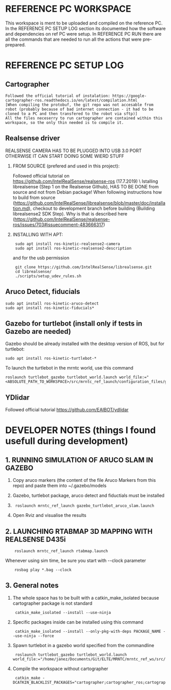 # REFERENCE PC WORKSPACE

This workspace is ment to be uploaded and compiled on the reference PC. In the REFERENCE PC SETUP LOG section its documented how the software and dependencies on ref PC were setup. In REFERENCE PC RUN there are all the commands that are needed to run all the actions that were pre-prepared.
    

# REFERENCE PC SETUP LOG

## Cartographer

    Followed the official tutorial of instalation: https://google-cartographer-ros.readthedocs.io/en/latest/compilation.html
    [When compiling the protobuf, the git repo was not accesable from robot (probably because of bad internet connection - it had to be cloned to a PC and then transfered to the robot via sftp)]
    All the files neceserry to run cartographer are contained within this workspace, so the only thin needed is to compile it.

## Realsense driver
REALSENSE CAMERA HAS TO BE PLUGGED INTO USB 3.0 PORT OTHERWISE IT CAN START DOING SOME WIERD STUFF

1. FROM SOURCE (prefered and used in this project):

    Followed official tutorial on https://github.com/IntelRealSense/realsense-ros
    (17.7.2019) \ Istalling librealsense (Step 1 on the Realsense Github), HAS TO BE DONE from source and not from Debian package! When following instructions how to build from source (https://github.com/IntelRealSense/librealsense/blob/master/doc/installation.md), checkout to development branch before building (Building librealsense2 SDK Step). Why is that is described here (https://github.com/IntelRealSense/realsense-ros/issues/703#issuecomment-483666317)


2. INSTALLING WITH APT:

        sudo apt install ros-kinetic-realsense2-camera
        sudo apt install ros-kinetic-realsense2-description

    and for the usb permission

        git clone https://github.com/IntelRealSense/librealsense.git
        cd librealsense/
        ./scripts/setup_udev_rules.sh

## Aruco Detect, fiducials

    sudo apt install ros-kinetic-aruco-detect
    sudo apt install ros-kinetic-fiducials*

## Gazebo for turtlebot (install only if tests in Gazebo are needed)

Gazebo should be already installed with the desktop version of ROS, but for turtlebot:

    sudo apt install ros-kinetic-turtlebot-*

To launch the turtlebot in the mrntc world, use this command

    roslaunch turtlebot_gazebo turtlebot_world.launch world_file:="<ABSOLUTE_PATH_TO_WORKSPACE>/src/mrntc_ref_launch/configuration_files/gazebo_aruco.world"

## YDlidar

Followed official tutorial https://github.com/EAIBOT/ydlidar

# DEVELOPER NOTES (things I found usefull during development)

## 1. RUNNING SIMULATION OF ARUCO SLAM IN GAZEBO

1. Copy aruco markers (the content of the file Aruco Markers from this repo) and paste them into ~/.gazebo/models

2. Gazebo, turtlebot package, aruco detect and fiductials must be installed

3.      roslaunch mrntc_ref_launch gazebo_turtlebot_aruco_slam.launch

4. Open Rviz and visualise the results

## 2. LAUNCHING RTABMAP 3D MAPPING WITH REALSENSE D435i

        roslaunch mrntc_ref_launch rtabmap.launch

Whenever using sim time, be sure you start with --clock parameter

        rosbag play *.bag --clock

## 3. General notes

1. The whole space has to be built with a catkin_make_isolated because cartographer package is not standard

        catkin_make_isolated --install --use-ninja

1. Specific packages inside can be installed using this command

        catkin_make_isolated --install --only-pkg-with-deps PACKAGE_NAME --use-ninja --force    

1. Spawn turtlebot in a gazebo world specified from the commandline

        roslaunch turtlebot_gazebo turtlebot_world.launch world_file:="/home/janez/Documents/Git/ELTE/MRNTC/mrntc_ref_ws/src/mrntc_ref_launch/configuration_files/gazebo_aruco.world"

1. Compile the workspace without cartographer

        catkin_make -DCATKIN_BLACKLIST_PACKAGES="cartographer;cartographer_ros;cartographer_rviz"

